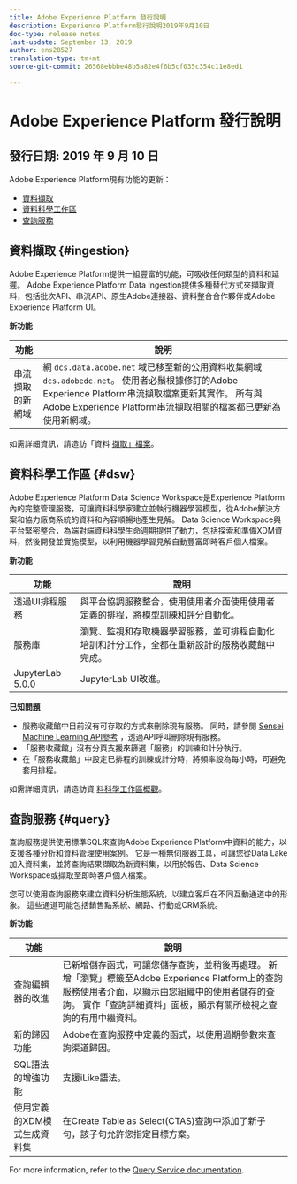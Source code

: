 ```yaml
---
title: Adobe Experience Platform 發行說明
description: Experience Platform發行說明2019年9月10日
doc-type: release notes
last-update: September 13, 2019
author: ens28527
translation-type: tm+mt
source-git-commit: 26568ebbbe48b5a82e4f6b5cf035c354c11e8ed1

---
```



# Adobe Experience Platform 發行說明

## 發行日期: 2019 年 9 月 10 日

Adobe Experience Platform現有功能的更新：

* [資料擷取](#ingestion)
* [資料科學工作區](#dsw)
* [查詢服務](#query)

## 資料擷取 {#ingestion}

Adobe Experience Platform提供一組豐富的功能，可吸收任何類型的資料和延遲。 Adobe Experience Platform Data Ingestion提供多種替代方式來擷取資料，包括批次API、串流API、原生Adobe連接器、資料整合合作夥伴或Adobe Experience Platform UI。

**新功能**

| 功能 | 說明 |
| ----------- | ---------- |
| 串流擷取的新網域 | 網 `dcs.data.adobe.net` 域已移至新的公用資料收集網域 `dcs.adobedc.net`。 使用者必鬚根據修訂的Adobe Experience Platform串流擷取檔案更新其實作。 所有與Adobe Experience Platform串流擷取相關的檔案都已更新為使用新網域。 |

如需詳細資訊，請造訪「資料 [擷取」檔案](../../ingestion/home.md)。

## 資料科學工作區 {#dsw}

Adobe Experience Platform Data Science Workspace是Experience Platform內的完整管理服務，可讓資料科學家建立並執行機器學習模型，從Adobe解決方案和協力廠商系統的資料和內容順暢地產生見解。 Data Science Workspace與平台緊密整合，為端對端資料科學生命週期提供了動力，包括探索和準備XDM資料，然後開發並實施模型，以利用機器學習見解自動豐富即時客戶個人檔案。

**新功能**

| 功能 | 說明 |
| -----------| ---------- |
| 透過UI排程服務 | 與平台協調服務整合，使用使用者介面使用使用者定義的排程，將模型訓練和評分自動化。 |
| 服務庫 | 瀏覽、監視和存取機器學習服務，並可排程自動化培訓和計分工作，全都在重新設計的服務收藏館中完成。 |
| JupyterLab 5.0.0 | JupyterLab UI改進。 |

**已知問題**

* 服務收藏館中目前沒有可存取的方式來刪除現有服務。 同時，請參閱 [Sensei Machine Learning API參考](https://www.adobe.io/apis/experienceplatform/home/api-reference.html#!acpdr/swagger-specs/sensei-ml-api.yaml) ，透過API呼叫刪除現有服務。
* 「服務收藏館」沒有分頁支援來篩選「服務」的訓練和計分執行。
* 在「服務收藏館」中設定已排程的訓練或計分時，將頻率設為每小時，可避免套用排程。

如需詳細資訊，請造訪資 [料科學工作區概觀](../../data-science-workspace/home.md)。

## 查詢服務 {#query}

查詢服務提供使用標準SQL來查詢Adobe Experience Platform中資料的能力，以支援各種分析和資料管理使用案例。 它是一種無伺服器工具，可讓您從Data Lake加入資料集，並將查詢結果擷取為新資料集，以用於報告、Data Science Workspace或擷取至即時客戶個人檔案。

您可以使用查詢服務來建立資料分析生態系統，以建立客戶在不同互動通道中的形象。 這些通道可能包括銷售點系統、網路、行動或CRM系統。

**新功能**

| 功能 | 說明 |
| -----------| ---------- |
| 查詢編輯器的改進 | 已新增儲存函式，可讓您儲存查詢，並稍後再處理。 新增「瀏覽」標籤至Adobe Experience Platform上的查詢服務使用者介面，以顯示由您組織中的使用者儲存的查詢。 實作「查詢詳細資料」面板，顯示有關所檢視之查詢的有用中繼資料。 |
| 新的歸因功能 | Adobe在查詢服務中定義的函式，以使用過期參數來查詢渠道歸因。 |
| SQL語法的增強功能 | 支援iLike語法。 |
| 使用定義的XDM模式生成資料集 | 在Create Table as Select(CTAS)查詢中添加了新子句，該子句允許您指定目標方案。 |

For more information, refer to the [Query Service documentation](../../query-service/home.md).